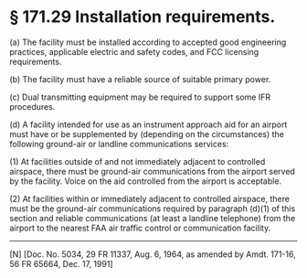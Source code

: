 # § 171.29   Installation requirements.

(a) The facility must be installed according to accepted good engineering practices, applicable electric and safety codes, and FCC licensing requirements. 


(b) The facility must have a reliable source of suitable primary power. 


(c) Dual transmitting equipment may be required to support some IFR procedures. 


(d) A facility intended for use as an instrument approach aid for an airport must have or be supplemented by (depending on the circumstances) the following ground-air or landline communications services: 


(1) At facilities outside of and not immediately adjacent to controlled airspace, there must be ground-air communications from the airport served by the facility. Voice on the aid controlled from the airport is acceptable.


(2) At facilities within or immediately adjacent to controlled airspace, there must be the ground-air communications required by paragraph (d)(1) of this section and reliable communications (at least a landline telephone) from the airport to the nearest FAA air traffic control or communication facility. 



---

[N] [Doc. No. 5034, 29 FR 11337, Aug. 6, 1964, as amended by Amdt. 171-16, 56 FR 65664, Dec. 17, 1991]




